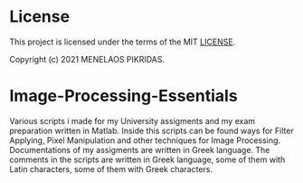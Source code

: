 # License

This project is licensed under the terms of the MIT [LICENSE](https://github.com/Pikridas/Image-Processing-Essentials/blob/master/LICENSE).

Copyright (c) 2021 MENELAOS PIKRIDAS.

# Image-Processing-Essentials
Various scripts i made for my University assigments and my exam preparation written in Matlab.
Inside this scripts can be found ways for Filter Applying, Pixel Manipulation and other techniques for Image Processing. 
Documentations of my assigments are written in Greek language. 
The comments in the scripts are written in Greek language, some of them with Latin characters, some of them with Greek characters. 
